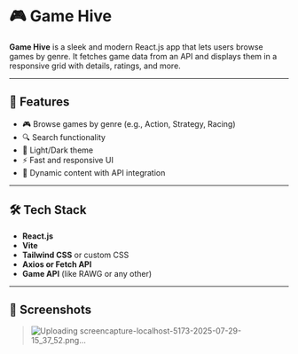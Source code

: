 # 🎮 Game Hive

**Game Hive** is a sleek and modern React.js app that lets users browse games by genre. It fetches game data from an API and displays them in a responsive grid with details, ratings, and more.

---

## 🚀 Features

- 🎮 Browse games by genre (e.g., Action, Strategy, Racing)
- 🔍 Search functionality
- 🌙 Light/Dark theme 
- ⚡ Fast and responsive UI
- 🔄 Dynamic content with API integration

---

## 🛠️ Tech Stack

- **React.js**
- **Vite**
- **Tailwind CSS** or custom CSS
- **Axios or Fetch API**
- **Game API** (like RAWG or any other)

---

## 📸 Screenshots

> ![Uploading screencapture-localhost-5173-2025-07-29-15_37_52.png…]()


